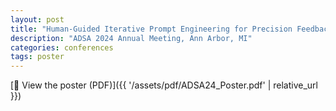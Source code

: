 ```yaml
---
layout: post
title: "Human-Guided Iterative Prompt Engineering for Precision Feedback Message Authoring Using LLMs"
description: "ADSA 2024 Annual Meeting, Ann Arbor, MI"
categories: conferences
tags: poster
---
```


[📄 View the poster (PDF)]({{ '/assets/pdf/ADSA24_Poster.pdf' | relative_url }})

